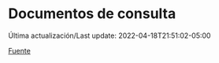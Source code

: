 # Documentos de consulta

Última actualización/Last update: 2022-04-18T21:51:02-05:00

 [Fuente](https://coronavirus.gob.mx/documentos-de-consulta/)
